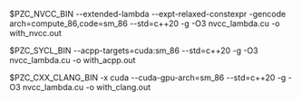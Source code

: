 $PZC_NVCC_BIN --extended-lambda --expt-relaxed-constexpr -gencode arch=compute_86,code=sm_86 --std=c++20 -g -O3 nvcc_lambda.cu -o with_nvcc.out

$PZC_SYCL_BIN --acpp-targets=cuda:sm_86 --std=c++20 -g -O3 nvcc_lambda.cu -o with_acpp.out

$PZC_CXX_CLANG_BIN -x cuda --cuda-gpu-arch=sm_86 --std=c++20 -g -O3 nvcc_lambda.cu -o with_clang.out

